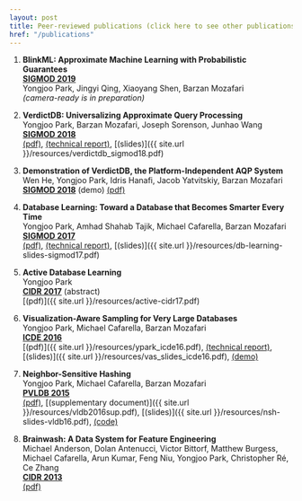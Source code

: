 ```yaml
---
layout: post
title: Peer-reviewed publications (click here to see other publications/talks)
href: "/publications"
---
```


1. **BlinkML: Approximate Machine Learning with Probabilistic Guarantees**  
   **[SIGMOD 2019](http://sigmod2019.org/)**  
   Yongjoo Park, Jingyi Qing, Xiaoyang Shen, Barzan Mozafari  
   *(camera-ready is in preparation)*

1. **VerdictDB: Universalizing Approximate Query Processing**  
   Yongjoo Park, Barzan Mozafari, Joseph Sorenson, Junhao Wang  
   **[SIGMOD 2018](http://sigmod2018.org/)**  
   [(pdf)](https://dl.acm.org/citation.cfm?id=3196905),
   [(technical report)](https://arxiv.org/abs/1804.00770),
   [(slides)]({{ site.url }}/resources/verdictdb_sigmod18.pdf)

1. **Demonstration of VerdictDB, the Platform-Independent AQP System**  
   Wen He, Yongjoo Park, Idris Hanafi, Jacob Yatvitskiy, Barzan Mozafari  
   **[SIGMOD 2018](http://sigmod2018.org/)** (demo)
   [(pdf)](https://dl.acm.org/citation.cfm?id=3193538)

1. **Database Learning: Toward a Database that Becomes Smarter Every Time**  
   Yongjoo Park, Amhad Shahab Tajik, Michael Cafarella, Barzan Mozafari  
   **[SIGMOD 2017](http://sigmod2017.org/)**  
   [(pdf)](http://dl.acm.org/citation.cfm?doid=3035918.3064013),
   [(technical report)](https://arxiv.org/abs/1703.05468),
   [(slides)]({{ site.url }}/resources/db-learning-slides-sigmod17.pdf)

1. **Active Database Learning**  
   Yongjoo Park  
   **[CIDR 2017](http://cidrdb.org/cidr2017/)** (abstract)  
   [(pdf)]({{ site.url }}/resources/active-cidr17.pdf)

1. **Visualization-Aware Sampling for Very Large Databases**  
   Yongjoo Park, Michael Cafarella, Barzan Mozafari  
   **[ICDE 2016](http://icde2016.fi/)**  
   [(pdf)]({{ site.url }}/resources/ypark_icde16.pdf),
   [(technical report)](http://arxiv.org/abs/1510.03921),
   [(slides)]({{ site.url }}/resources/vas_slides_icde16.pdf),
   [(demo)](http://yongjoopark.com/vas/)

1. **Neighbor-Sensitive Hashing**  
   Yongjoo Park, Michael Cafarella, Barzan Mozafari  
   **[PVLDB 2015](http://vldb2016.persistent.com/)**  
   [(pdf)](http://www.vldb.org/pvldb/vol9/p144-park.pdf),
   [(supplementary document)]({{ site.url }}/resources/vldb2016sup.pdf),
   [(slides)]({{ site.url }}/resources/nsh-slides-vldb16.pdf),
   [(code)](https://github.com/pyongjoo/nsh)

1. **Brainwash: A Data System for Feature Engineering**  
   Michael Anderson, Dolan Antenucci, Victor Bittorf, Matthew Burgess, Michael Cafarella,
   Arun Kumar, Feng Niu, Yongjoo Park, Christopher Ré, Ce Zhang  
   **[CIDR 2013](http://cidrdb.org/cidr2013/)**  
   [(pdf)](http://web.eecs.umich.edu/~michjc/papers/mythical_man.pdf)
